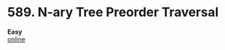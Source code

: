 # 589. N-ary Tree Preorder Traversal

**Easy**  
[online](https://leetcode.com/problems/n-ary-tree-preorder-traversal)

